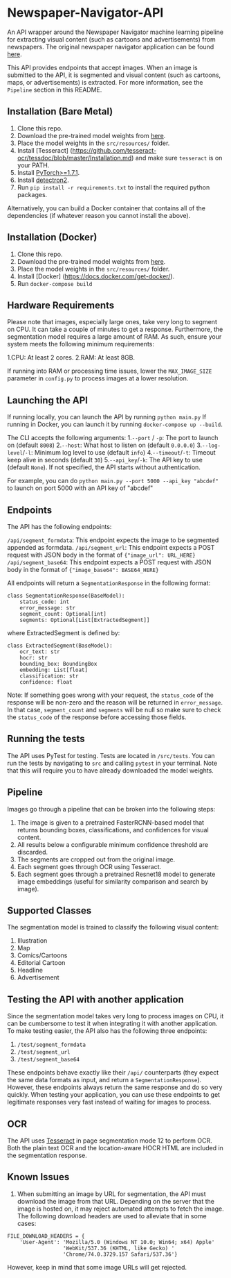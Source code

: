 # Newspaper-Navigator-API

An API wrapper around the Newspaper Navigator machine learning pipeline for extracting visual content (such as cartoons and advertisements) from newspapers. The original newspaper navigator application can be found [here](https://github.com/LibraryOfCongress/newspaper-navigator).

This API provides endpoints that accept images. When an image is submitted to the API, it is segmented and visual content (such as cartoons, maps, or advertisements) is extracted. For more information, see the `Pipeline` section in this README.


## Installation (Bare Metal)
 1. Clone this repo.
 2. Download the pre-trained model weights from [here](https://drive.google.com/file/d/1qUu3uQ8imLGp-m4DYEY5KDCrNaaS2Pb-/view?usp=sharing).
 3. Place the model weights in the `src/resources/` folder.
 4. Install [Tesseract] (https://github.com/tesseract-ocr/tessdoc/blob/master/Installation.md) and make sure `tesseract` is on your PATH.
 5. Install [PyTorch>=1.7.1](https://pytorch.org/).
 6. Install [detectron2](https://github.com/facebookresearch/detectron2/blob/master/INSTALL.md).
 6. Run `pip install -r requirements.txt` to install the required python packages.


Alternatively, you can build a Docker container that contains all of the dependencies (if whatever reason you cannot install the above).
## Installation (Docker)
 1. Clone this repo.
 2. Download the pre-trained model weights from [here](https://drive.google.com/file/d/1qUu3uQ8imLGp-m4DYEY5KDCrNaaS2Pb-/view?usp=sharing).
 3. Place the model weights in the `src/resources/` folder.
 4. Install [Docker] (https://docs.docker.com/get-docker/).
 5. Run `docker-compose build`


## Hardware Requirements
Please note that images, especially large ones, take very long to segment on CPU. It can take a couple of minutes to get a response. Furthermore, the segmentation model requires a large amount of RAM. As such, ensure your system meets the following minimum requirements:

1.CPU: At least 2 cores.
2.RAM: At least 8GB.

If running into RAM or processing time issues, lower the `MAX_IMAGE_SIZE` parameter in `config.py` to process images at a lower resolution.  


 ## Launching the API
 If running locally, you can launch the API by running `python main.py`
 If running in Docker, you can launch it by running  `docker-compose up --build`.
 
 The CLI accepts the following arguments:
 1.`--port` / `-p`: The port to launch on (default `8008`)
 2.`--host`: What host to listen on (default `0.0.0.0`)
 3.`--log-level`/`-l`: Minimum log level to use (default `info`)
 4.`--timeout`/`-t`: Timeout keep alive in seconds (default `30`)
 5.`--api_key`/`-k`: The API key to use (default `None`). If not specified, the API starts without authentication.

For example, you can do `python main.py --port 5000 --api_key "abcdef"` to launch on port 5000 with an API key of "abcdef"

## Endpoints
The API has the following endpoints:

`/api/segment_formdata`: This endpoint expects the image to be segmented appended as formdata.
`/api/segment_url`: This endpoint expects a POST request with JSON body in the format of `{"image_url": URL_HERE}`
`/api/segment_base64`: This endpoint expects a POST request with JSON body in the format of `{"image_base64": BASE64_HERE}`

All endpoints will return a `SegmentationResponse` in the following format:

```
class SegmentationResponse(BaseModel):
    status_code: int
    error_message: str
    segment_count: Optional[int]
    segments: Optional[List[ExtractedSegment]]
```

where ExtractedSegment is defined by:

```
class ExtractedSegment(BaseModel):
    ocr_text: str
    hocr: str
    bounding_box: BoundingBox
    embedding: List[float]
    classification: str
    confidence: float
```

Note:  If something goes wrong with your request, the `status_code` of the response will be non-zero and the reason will be returned in `error_message`. In that case, `segment_count` and `segments` will be null so make sure to check the `status_code` of the response before accessing those fields.

## Running the tests
The API uses PyTest for testing. Tests are located in `/src/tests`.
You can run the tests by navigating to `src` and calling `pytest` in your terminal.
Note that this will require you to have already downloaded the model weights.

## Pipeline
Images go through a pipeline that can be broken into the following steps:

1. The image is given to a pretrained FasterRCNN-based model that returns bounding boxes, classifications, and confidences for visual content. 
2. All results below a configurable minimum confidence threshold are discarded.
3. The segments are cropped out from the original image.
4. Each segment goes through OCR using Tesseract.
5. Each segment goes through a pretrained Resnet18 model to generate image embeddings (useful for similarity comparison and search by image).

## Supported Classes
The segmentation model is trained to classify the following visual content:
1. Illustration
2. Map
3. Comics/Cartoons
4. Editorial Cartoon
5. Headline
6. Advertisement

## Testing the API with another application
Since the segmentation model takes very long to process images on CPU, it can be cumbersome to test it when integrating it with another application. To make testing easier, the API also has the following three endpoints:

1. `/test/segment_formdata`
2. `/test/segment_url`
3. `/test/segment_base64`

These endpoints behave exactly like their `/api/` counterparts (they expect the same data formats as input, and return a `SegmentationResponse`). However, these endpoints always return the same response and do so very quickly. When testing your application, you can use these endpoints to get legitimate responses very fast instead of waiting for images to process. 

## OCR
The API uses [Tesseract](https://github.com/tesseract-ocr/tesseract) in page segmentation mode 12 to perform OCR. Both the plain text OCR and the location-aware HOCR HTML are included in the segmentation response.

## Known Issues
1. When submitting an image by URL for segmentation, the API must download the image from that URL. Depending on the server that the image is hosted on, it may reject automated attempts to fetch the image. The following download headers are used to alleviate that in some cases:
```
FILE_DOWNLOAD_HEADERS = {
    'User-Agent': 'Mozilla/5.0 (Windows NT 10.0; Win64; x64) Apple'
                  'WebKit/537.36 (KHTML, like Gecko) '
                  'Chrome/74.0.3729.157 Safari/537.36'}
```
However, keep in mind that some image URLs will get rejected. 

